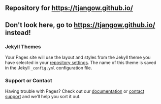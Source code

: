 ## Repository for https://tjangow.github.io/
Don't look here, go to https://tjangow.github.io/ instead!
---
### Jekyll Themes

Your Pages site will use the layout and styles from the Jekyll theme you have selected in your [repository settings](https://github.com/tjangoW/tjangow.github.io/settings). The name of this theme is saved in the Jekyll `_config.yml` configuration file.

### Support or Contact

Having trouble with Pages? Check out our [documentation](https://help.github.com/categories/github-pages-basics/) or [contact support](https://github.com/contact) and we’ll help you sort it out.
